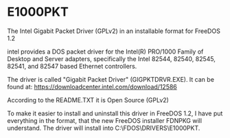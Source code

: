 # E1000PKT
The Intel Gigabit Packet Driver (GPLv2) in an installable format for FreeDOS 1.2

intel provides a DOS packet driver for the Intel(R) PRO/1000 Family of Desktop and Server adapters, specifically the Intel 82544, 82540, 82545, 82541, and 82547 based Ethernet controllers.

The driver is called "Gigabit Packet Driver" (GIGPKTDRVR.EXE).
It can be found at: https://downloadcenter.intel.com/download/12586

According to the README.TXT it is Open Source (GPLv2)

To make it easier to install and uninstall this driver in FreeDOS 1.2, I have put everything in the format, that the new FreeDOS installer FDNPKG will understand. The driver will install into C:\FDOS\DRIVERS\E1000PKT.
